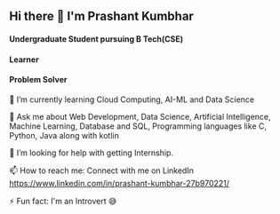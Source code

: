 ## Hi there 👋 I'm Prashant Kumbhar
#### Undergraduate Student pursuing B Tech(CSE) 
#### Learner
#### Problem Solver

🌱 I’m currently learning Cloud Computing, AI-ML and Data Science

💬 Ask me about Web Development, Data Science, Artificial Intelligence, Machine Learning, Database and SQL, Programming languages like C, Python, Java along with kotlin

🤔 I’m looking for help with getting Internship.

📫 How to reach me: Connect with me on LinkedIn https://www.linkedin.com/in/prashant-kumbhar-27b970221/

⚡ Fun fact: I'm an Introvert 😅
<!--
**prashantkumbhar2002/prashantkumbhar2002** is a ✨ _special_ ✨ repository because its `README.md` (this file) appears on your GitHub profile.

Here are some ideas to get you started:

- 🔭 I’m currently working on ...
- 🌱 I’m currently learning ...
- 👯 I’m looking to collaborate on ...
- 🤔 I’m looking for help with ...
- 💬 Ask me about ...
- 📫 How to reach me: ...
- 😄 Pronouns: ...
- ⚡ Fun fact: ...
-->
